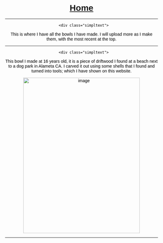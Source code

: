 <!DOCTYPE html>
<html>
<head>
<style>
body {font-family: Arial;
      background-image: url(https://www.shutterstock.com/shutterstock/photos/2247477115/display_1500/stock-vector-seamless-pattern-with-swirled-geometric-line-israeli-star-vector-illustration-2247477115.jpg);
     color: black;
     text-align: center;
     }
      li {
            text-align: left;
      }
     .simpltext {
background-color: white;
border-radius: 12px;
}
.videocenter {
text-align: center;
}
/* Style the tab */
.tab {
  overflow: hidden;
  border: 1px solid #ccc;
  background-color: #f1f1f1;
}

/* Style the buttons inside the tab */
.tab button {
  background-color: inherit;
  float: left;
  border: none;
  outline: none;
  cursor: pointer;
  padding: 14px 16px;
  transition: 0.3s;
  font-size: 17px;
}

/* Change background color of buttons on hover */
.tab button:hover {
  background-color: #ddd;
}

/* Create an active/current tablink class */
.tab button.active {
  background-color: #ccc;
}

/* Style the tab content */
.tabcontent {
  display: none;
  padding: 6px 12px;
  border: 1px solid #ccc;
  border-top: none;
  height: 100%;
}

/* Style the close button */
.topright {
  float: right;
  cursor: pointer;
  font-size: 28px;
}

.topright:hover {color: red;}

</style>
</head>
<body>

 <h1><a href="https://zephyrcarter.github.io/searchcat/diy.html">Home</a></h1>
      <hr>

      <div class="simpltext">
This is where I have all the bowls I have made. I will upload more as I make them, with the most recent at the top.
      </div>       
      <hr>

      <div class="simpltext">
This bowl I made at 16 years old, it is a piece of driftwood I found at a beach next to a dog park in Alameta CA. I carved it out using some shells that I found and turned into tools; which I have shown on this website.
      </div>

<img width="384" height="512" alt="image" src="https://github.com/user-attachments/assets/a9a63032-b29a-4fd5-9e85-e6f029e04522" />
      
<hr>
 


 

      

      

</body>
</html>
